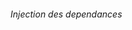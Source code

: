 <h6>Injection des dependances<h6>
<img src=""C:\Users\saads\Pictures\Screenshots\Capture d'écran 2025-03-23 020132.png"">